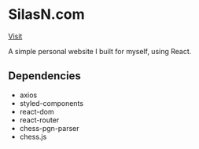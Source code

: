 # SilasN.com
[Visit](https://silasn.com)

A simple personal website I built for myself, using React.

## Dependencies

- axios
- styled-components
- react-dom
- react-router
- chess-pgn-parser
- chess.js
